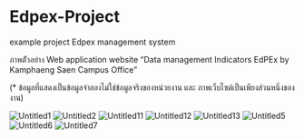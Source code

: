 # Edpex-Project
example project Edpex management system

ภาพตััวอย่าง Web application website “Data management Indicators EdPEx by 
       Kamphaeng Saen Campus Office” 

(* ข้อมูลที่แสดงเป็นข้อมูลจำลองไม่ใช่ข้อมูลจริงของหน่วยงาน และ ภาพเว็บไซต์เป็นเพียงส่วนหนึ่งของงาน)

![Untitled1](https://user-images.githubusercontent.com/60538900/113381194-9051c980-93a8-11eb-878b-08d6b5a0aa9b.jpg)
![Untitled2](https://user-images.githubusercontent.com/60538900/113381218-98aa0480-93a8-11eb-99df-4f740f87bf35.jpg)
![Untitled11](https://user-images.githubusercontent.com/60538900/113381224-9c3d8b80-93a8-11eb-9f29-8e95d102589e.jpg)
![Untitled12](https://user-images.githubusercontent.com/60538900/113381226-9e074f00-93a8-11eb-9644-066ef9584e4c.jpg)
![Untitled13](https://user-images.githubusercontent.com/60538900/113381229-a1023f80-93a8-11eb-80d5-1a9f2957b8f4.jpg)
![Untitled5](https://user-images.githubusercontent.com/60538900/113381237-a790b700-93a8-11eb-85fc-d6e43d31645d.jpg)
![Untitled6](https://user-images.githubusercontent.com/60538900/113381243-ab243e00-93a8-11eb-83ec-e95d66e25e5f.jpg)
![Untitled7](https://user-images.githubusercontent.com/60538900/113381246-acee0180-93a8-11eb-8195-8c3e6ed85f79.jpg)
